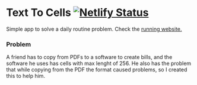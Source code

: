 # Text To Cells [![Netlify Status](https://api.netlify.com/api/v1/badges/b5ea04b7-97f6-4149-aa8b-8b15638ff7ac/deploy-status)](https://app.netlify.com/sites/jorgeteixe2cells/deploys)
Simple app to solve a daily routine problem. Check the [running website.](https://text2cells.jorgeteixeira.es)


### Problem
A friend has to copy from PDFs to a software to create bills, and the software he uses has cells with max lenght of 256. He also has the problem that while copying from the PDF the format caused problems, so I created this to help him.


